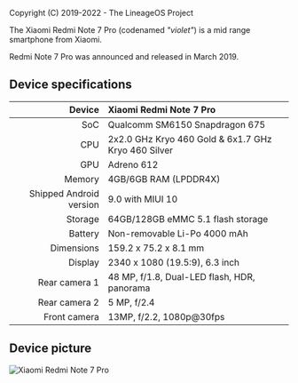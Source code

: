 Copyright (C) 2019-2022 - The LineageOS Project

The Xiaomi Redmi Note 7 Pro (codenamed _"violet"_) is a mid range smartphone from Xiaomi.

Redmi Note 7 Pro was announced and released in March 2019.

## Device specifications

| Device       | Xiaomi Redmi Note 7 Pro                             |
| -----------: | :-------------------------------------------------- |
| SoC          | Qualcomm SM6150 Snapdragon 675                      |
| CPU          | 2x2.0 GHz Kryo 460 Gold & 6x1.7 GHz Kryo 460 Silver |
| GPU          | Adreno 612                                          |
| Memory       | 4GB/6GB RAM (LPDDR4X)                               |
| Shipped Android version | 9.0 with MIUI 10                         |
| Storage      | 64GB/128GB eMMC 5.1 flash storage                   |
| Battery      | Non-removable Li-Po 4000 mAh                        |
| Dimensions   | 159.2 x 75.2 x 8.1 mm                               |
| Display      | 2340 x 1080 (19.5:9), 6.3  inch                     |
| Rear camera 1 | 48 MP, f/1.8, Dual-LED flash, HDR, panorama        |
| Rear camera 2 | 5 MP, f/2.4                                        |
| Front camera | 13MP, f/2.2, 1080p@30fps                            |

## Device picture

![Xiaomi Redmi Note 7 Pro](https://i01.appmifile.com/v1/MI_18455B3E4DA706226CF7535A58E875F0267/pms_1551087520.34558030.jpg "Xiaomi Redmi Note 7 Pro in Neptune Blue")

